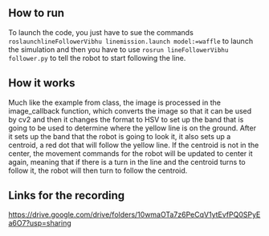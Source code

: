 ## How to run

To launch the code, you just have to sue the commands `roslaunchlineFollowerVibhu linemission.launch model:=waffle` to launch the simulation and then you have to use `rosrun lineFollowerVibhu follower.py` to tell the robot to start following the line.

## How it works
Much like the example from class, the image is processed in the image_callback function, which converts the image so that it can be used by cv2 and then it changes the format to HSV to set up the band that is going to be used to determine where the yellow line is on the ground. After it sets up the band that the robot is going to look it, it also sets up a centroid, a red dot that will follow the yellow line. If the centroid is not in the center, the movement commands for the robot will be updated to center it again, meaning that if there is a turn in the line and the centroid turns to follow it, the robot will then turn to follow the centroid.

## Links for the recording
https://drive.google.com/drive/folders/10wmaOTa7z6PeCqV1ytEvfPQ0SPyEa6O7?usp=sharing
